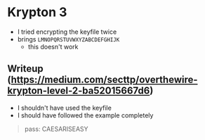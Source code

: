 # Krypton 3

- I tried encrypting the keyfile twice
- brings `LMNOPQRSTUVWXYZABCDEFGHIJK`
	- this doesn't work

## Writeup (https://medium.com/secttp/overthewire-krypton-level-2-ba52015667d6)

- I shouldn't have used the keyfile
- I should have followed the example completely

> pass: CAESARISEASY
